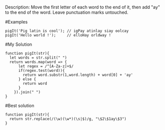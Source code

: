 Description:
Move the first letter of each word to the end of it, then add "ay" to the end of the word. Leave punctuation marks untouched.

#Examples

```
pigIt('Pig latin is cool'); // igPay atinlay siay oolcay
pigIt('Hello world !');     // elloHay orldway !
```

#My Solution

```
function pigIt(str){
  let words = str.split(" ")
  return words.map(word => {
      let regex = /^[A-Za-z]+$/
      if(regex.test(word)){
        return word.substr(1,word.length) + word[0] + 'ay'
      } else {
        return word
      }
    }).join(" ")
}
```

#Best solution

```
function pigIt(str){
  return str.replace(/(\w)(\w*)(\s|$)/g, "\$2\$1ay\$3")
}
```

